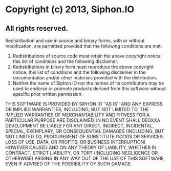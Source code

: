 Copyright (c) 2013, Siphon.IO
=============================
All rights reserved.
--------------------
  
Redistribution and use in source and binary forms, with or without
modification, are permitted provided that the following conditions are met:  
1. Redistributions of source code must retain the above copyright
   notice, this list of conditions and the following disclaimer.  
2. Redistributions in binary form must reproduce the above copyright
   notice, this list of conditions and the following disclaimer in the
   documentation and/or other materials provided with the distribution.  
3. Neither the name of Siphon.IO nor the names of its contributors may be used
   to endorse or promote products derived from this software without specific
   prior written permission.  
  
THIS SOFTWARE IS PROVIDED BY SIPHON.IO ''AS IS'' AND ANY EXPRESS OR IMPLIED
WARRANTIES, INCLUDING, BUT NOT LIMITED TO, THE IMPLIED WARRANTIES OF
MERCHANTABILITY AND FITNESS FOR A PARTICULAR PURPOSE ARE DISCLAIMED. IN NO
EVENT SHALL DEOXXA DEVELOPMENT BE LIABLE FOR ANY DIRECT, INDIRECT, INCIDENTAL,
SPECIAL, EXEMPLARY, OR CONSEQUENTIAL DAMAGES (INCLUDING, BUT NOT LIMITED TO,
PROCUREMENT OF SUBSTITUTE GOODS OR SERVICES; LOSS OF USE, DATA, OR PROFITS; OR
BUSINESS INTERRUPTION) HOWEVER CAUSED AND ON ANY THEORY OF LIABILITY, WHETHER IN
CONTRACT, STRICT LIABILITY, OR TORT (INCLUDING NEGLIGENCE OR OTHERWISE) ARISING
IN ANY WAY OUT OF THE USE OF THIS SOFTWARE, EVEN IF ADVISED OF THE POSSIBILITY
OF SUCH DAMAGE.
